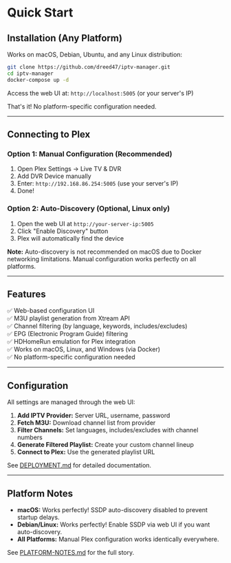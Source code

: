 # Quick Start

## Installation (Any Platform)

Works on macOS, Debian, Ubuntu, and any Linux distribution:

```bash
git clone https://github.com/dreed47/iptv-manager.git
cd iptv-manager
docker-compose up -d
```

Access the web UI at: `http://localhost:5005` (or your server's IP)

That's it! No platform-specific configuration needed.

---

## Connecting to Plex

### Option 1: Manual Configuration (Recommended)

1. Open Plex Settings → Live TV & DVR
2. Add DVR Device manually
3. Enter: `http://192.168.86.254:5005` (use your server's IP)
4. Done!

### Option 2: Auto-Discovery (Optional, Linux only)

1. Open the web UI at `http://your-server-ip:5005`
2. Click "Enable Discovery" button
3. Plex will automatically find the device

**Note:** Auto-discovery is not recommended on macOS due to Docker networking limitations. Manual configuration works perfectly on all platforms.

---

## Features

✅ Web-based configuration UI  
✅ M3U playlist generation from Xtream API  
✅ Channel filtering (by language, keywords, includes/excludes)  
✅ EPG (Electronic Program Guide) filtering  
✅ HDHomeRun emulation for Plex integration  
✅ Works on macOS, Linux, and Windows (via Docker)  
✅ No platform-specific configuration needed

---

## Configuration

All settings are managed through the web UI:

1. **Add IPTV Provider:** Server URL, username, password
2. **Fetch M3U:** Download channel list from provider
3. **Filter Channels:** Set languages, includes/excludes with channel numbers
4. **Generate Filtered Playlist:** Create your custom channel lineup
5. **Connect to Plex:** Use the generated playlist URL

See [DEPLOYMENT.md](DEPLOYMENT.md) for detailed documentation.

---

## Platform Notes

- **macOS:** Works perfectly! SSDP auto-discovery disabled to prevent startup delays.
- **Debian/Linux:** Works perfectly! Enable SSDP via web UI if you want auto-discovery.
- **All Platforms:** Manual Plex configuration works identically everywhere.

See [PLATFORM-NOTES.md](PLATFORM-NOTES.md) for the full story.
